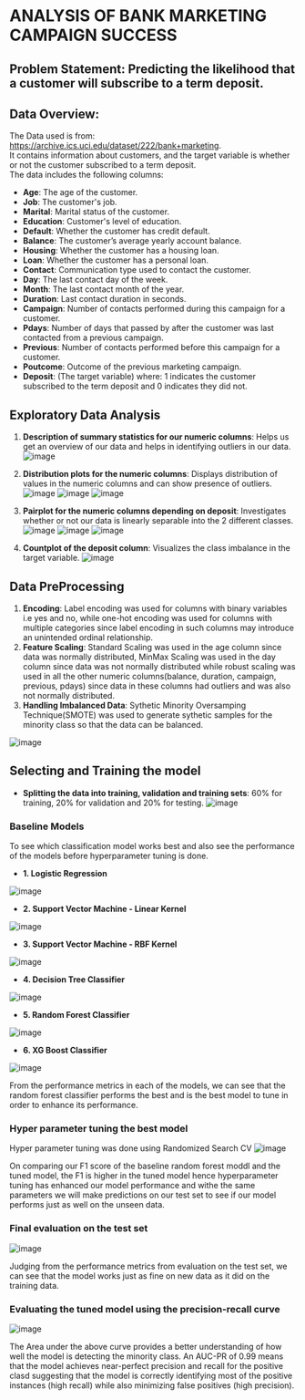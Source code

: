 # ANALYSIS OF BANK MARKETING CAMPAIGN SUCCESS
## Problem Statement: Predicting the likelihood that a customer will subscribe to a term deposit. 

## Data Overview:
The Data used is from: https://archive.ics.uci.edu/dataset/222/bank+marketing.  
It contains information about customers, and the target variable is whether or not the customer subscribed to a term deposit.  
The data includes the following columns:
- **Age**: The age of the customer.
- **Job**: The customer's job.
- **Marital**: Marital status of the customer.
- **Education**: Customer's level of education.
- **Default**: Whether the customer has credit default.
- **Balance**: The customer’s average yearly account balance.
- **Housing**: Whether the customer has a housing loan.
- **Loan**: Whether the customer has a personal loan.
- **Contact**: Communication type used to contact the customer.
- **Day**: The last contact day of the week.
- **Month**: The last contact month of the year.
- **Duration**: Last contact duration in seconds.
- **Campaign**: Number of contacts performed during this campaign for a customer.
- **Pdays**: Number of days that passed by after the customer was last contacted from a previous campaign.
- **Previous**: Number of contacts performed before this campaign for a customer.
- **Poutcome**: Outcome of the previous marketing campaign.
- **Deposit**: (The target variable) where: 1 indicates the customer subscribed to the term deposit and 0 indicates they did not.

## Exploratory Data Analysis
1. **Description of summary statistics for our numeric columns**: Helps us get an overview of our data and helps in identifying outliers in our data.
  ![image](https://github.com/user-attachments/assets/aec54db6-d427-442c-b328-0a5fa759e2a9)

2. **Distribution plots for the numeric columns**: Displays distribution of values in the numeric columns and can show presence of outliers.
   ![image](https://github.com/user-attachments/assets/2a73c9bf-9ccf-4d5d-bb11-39156580095c)
   ![image](https://github.com/user-attachments/assets/9e9d8f47-87d6-4816-b648-7a5aaf55f1c9)
   ![image](https://github.com/user-attachments/assets/d6ccc81d-ec64-4ba3-85b4-f8105d1cd27e)

3. **Pairplot for the numeric columns depending on deposit**: Investigates whether or not our data is linearly separable into the 2 different classes.
   ![image](https://github.com/user-attachments/assets/d12de381-eb62-421c-bc66-baad0c87f135)
   ![image](https://github.com/user-attachments/assets/79626a18-4f3a-4678-9724-261bce478156)
   ![image](https://github.com/user-attachments/assets/3073e91d-3aa2-456a-af0b-b28beb3c7f3c)

4. **Countplot of the deposit column**: Visualizes the class imbalance in the target variable.
   ![image](https://github.com/user-attachments/assets/bbfd8bc3-985d-436a-89c4-65e1d899cddc)

## Data PreProcessing
1. **Encoding**: Label encoding was used for columns with binary variables i.e yes and no, while one-hot encoding was used for columns with multiple categories since label encoding in such columns may introduce an unintended ordinal relationship.
2.  **Feature Scaling**: Standard Scaling was used in the age column since data was normally distributed, MinMax Scaling was used in the day column since data was not normally distributed while robust scaling was used in all the other numeric columns(balance, duration, campaign, previous, pdays) since data in these columns had outliers and was also not normally distributed.
3.  **Handling Imbalanced Data**: Sythetic Minority Oversamping Technique(SMOTE) was used to generate sythetic samples for the minority class so that the data can be balanced.
   
   ![image](https://github.com/user-attachments/assets/061213c8-d124-41db-a943-d70d866acdd9)

## Selecting and Training the model
- **Splitting the data into training, validation and training sets**: 60% for training, 20% for validation and 20% for testing.
  ![image](https://github.com/user-attachments/assets/46e577db-52ff-498d-95b8-4400f42e5f40)

### Baseline Models
To see which classification model works best and also see the performance of the models before hyperparameter tuning is done.
- **1. Logistic Regression**

![image](https://github.com/user-attachments/assets/1278ba7a-6c32-4f25-826a-ef7adc7184a4)
- **2. Support Vector Machine - Linear Kernel**

![image](https://github.com/user-attachments/assets/023af4b7-cb25-49ff-a6c4-d9ac9b9b38d3)
- **3. Support Vector Machine - RBF Kernel**

![image](https://github.com/user-attachments/assets/9a477cb6-5c99-4cd1-aa4d-79f4d9781e86)
- **4. Decision Tree Classifier**

![image](https://github.com/user-attachments/assets/f112ff37-8dfd-4088-bb41-7024038c0e02)
- **5. Random Forest Classifier**

![image](https://github.com/user-attachments/assets/cd34b2fa-3c97-4f47-a8c0-85c536584da8)
- **6. XG Boost Classifier**

![image](https://github.com/user-attachments/assets/f5cfbe9c-1bac-40e7-908f-83113129ea0b)

From the performance metrics in each of the models, we can see that the random forest classifier performs the best and is the best model to tune in order to enhance its performance.

### Hyper parameter tuning the best model
Hyper parameter tuning was done using Randomized Search CV
![image](https://github.com/user-attachments/assets/6516a8b9-0327-44ae-b4e2-35d1f4a1d9b9)

On comparing our F1 score of the baseline random forest moddl and the tuned model, the F1 is higher in the tuned model hence hyperparameter tuning has enhanced our model performance and withe the same parameters we will make predictions on our test set to see if our model performs just as well on the unseen data.

### Final evaluation on the test set
![image](https://github.com/user-attachments/assets/919f1344-5a6b-4daf-b6fa-e5bcc32270a6)

Judging from the performance metrics from evaluation on the test set, we can see that the model works just as fine on new data as it did on the training data.

### Evaluating the tuned model using the precision-recall curve
![image](https://github.com/user-attachments/assets/b031c92d-90ab-48b1-9c89-9a256e206bdb)

The Area under the above curve provides a better understanding of how well the model is detecting the minority class.
An AUC-PR of 0.99 means that the model achieves near-perfect precision and recall for the positive clasd suggesting that the model is correctly identifying most of the positive instances (high recall) while also minimizing false positives (high precision).

